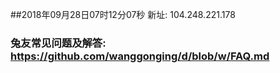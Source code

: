 ##2018年09月28日07时12分07秒 新址: 104.248.221.178
### 兔友常见问题及解答: https://github.com/wanggonging/d/blob/w/FAQ.md
